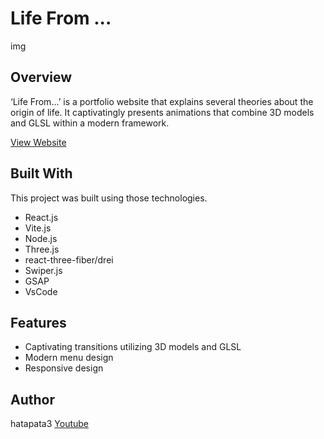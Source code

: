 # Life From ...

img

## Overview
‘Life From...’ is a portfolio website that explains several theories about the origin of life. It captivatingly presents animations that combine 3D models and GLSL within a modern framework.

[View Website](http://hatapata3.starfree.jp/)

## Built With
This project was built using those technologies.

- React.js
- Vite.js
- Node.js
- Three.js
- react-three-fiber/drei
- Swiper.js
- GSAP
- VsCode

## Features
- Captivating transitions utilizing 3D models and GLSL
- Modern menu design
- Responsive design

## Author
hatapata3
[Youtube](https://www.youtube.com/@hatapata3)